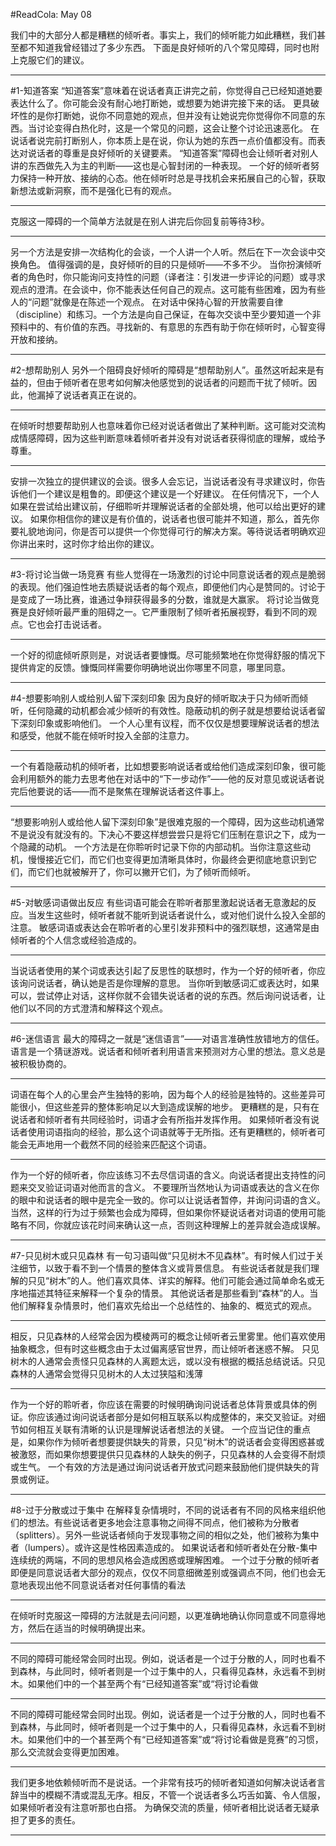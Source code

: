 #ReadCola: May 08

我们中的大部分人都是糟糕的倾听者。事实上，我们的倾听能力如此糟糕，我们甚至都不知道我曾经错过了多少东西。 下面是良好倾听的八个常见障碍，同时也附上克服它们的建议。

---

#1-知道答案 “知道答案”意味着在说话者真正讲完之前，你觉得自己已经知道她要表达什么了。你可能会没有耐心地打断她，或想要为她讲完接下来的话。 更具破坏性的是你打断她，说你不同意她的观点，但并没有让她说完你觉得你不同意的东西。当讨论变得白热化时，这是一个常见的问题，这会让整个讨论迅速恶化。 在说话者说完前打断别人，你本质上是在说，你认为她的东西一点价值都没有。而表达对说话者的尊重是良好倾听的关键要素。 “知道答案”障碍也会让倾听者对别人讲的东西做先入为主的判断——这也是心智封闭的一种表现。 一个好的倾听者努力保持一种开放、接纳的心态。他在倾听时总是寻找机会来拓展自己的心智，获取新想法或新洞察，而不是强化已有的观点。

---

克服这一障碍的一个简单方法就是在别人讲完后你回复前等待3秒。

---

另一个方法是安排一次结构化的会谈，一个人讲一个人听。然后在下一次会谈中交换角色。 值得强调的是，良好倾听的目的只是倾听——不多不少。 当你扮演倾听者的角色时，你只能询问支持性的问题（译者注：引发进一步评论的问题）或寻求观点的澄清。在会谈中，你不能表达任何自己的观点。这可能有些困难，因为有些人的“问题”就像是在陈述一个观点。 在对话中保持心智的开放需要自律（discipline）和练习。一个方法是向自己保证，在每次交谈中至少要知道一个非预料中的、有价值的东西。寻找新的、有意思的东西有助于你在倾听时，心智变得开放和接纳。

---

#2-想帮助别人 另外一个阻碍良好倾听的障碍是“想帮助别人”。虽然这听起来是有益的，但由于倾听者在思考如何解决他感觉到的说话者的问题而干扰了倾听。因此，他漏掉了说话者真正在说的。

---

在倾听时想要帮助别人也意味着你已经对说话者做出了某种判断。这可能对交流构成情感障碍，因为这些判断意味着倾听者并没有对说话者获得彻底的理解，或给予尊重。

---

安排一次独立的提供建议的会谈。很多人会忘记，当说话者没有寻求建议时，你告诉他们一个建议是粗鲁的。即便这个建议是一个好建议。 在任何情况下，一个人如果在尝试给出建议前，仔细聆听并理解说话者的全部处境，他可以给出更好的建议。 如果你相信你的建议是有价值的，说话者也很可能并不知道，那么，首先你要礼貌地询问，你是否可以提供一个你觉得可行的解决方案。等待说话者明确欢迎你讲出来时，这时你才给出你的建议。

---

#3-将讨论当做一场竞赛 有些人觉得在一场激烈的讨论中同意说话者的观点是脆弱的表现。他们强迫性地去质疑说话者的每个观点，即便他们内心是赞同的。讨论于是变成了一场比赛，谁通过争辩获得最多的分数，谁就是大赢家。 将讨论当做竞赛是良好倾听最严重的阻碍之一。它严重限制了倾听者拓展视野，看到不同的观点。它也会打击说话者。

---

一个好的彻底倾听原则是，对说话者要慷慨。尽可能频繁地在你觉得舒服的情况下提供肯定的反馈。慷慨同样需要你明确地说出你哪里不同意，哪里同意。

---

#4-想要影响别人或给别人留下深刻印象 因为良好的倾听取决于只为倾听而倾听，任何隐藏的动机都会减少倾听的有效性。隐蔽动机的例子就是想要给说话者留下深刻印象或影响他们。 一个人心里有议程，而不仅仅是想要理解说话者的想法和感受，他就不能在倾听时投入全部的注意力。

---

一个有着隐蔽动机的倾听者，比如想要影响说话者或给他们造成深刻印象，很可能会利用额外的能力去思考他在对话中的“下一步动作”——他的反对意见或说话者说完后他要说的话——而不是聚焦在理解说话者这件事上。

---

“想要影响别人或给他人留下深刻印象”是很难克服的一个障碍，因为这些动机通常不是说没有就没有的。下决心不要这样想尝尝只是将它们压制在意识之下，成为一个隐藏的动机。 一个方法是在你聆听时记录下你的内部动机。当你注意这些动机，慢慢接近它们，而它们也变得更加清晰具体时，你最终会更彻底地意识到它们，而它们也就被解开了，你可以撇开它们，为了倾听而倾听。

---

#5-对敏感词语做出反应 有些词语可能会在聆听者那里激起说话者无意激起的反应。当发生这些时，倾听者就不能听到说话者说什么，或对他们说什么投入全部的注意。 敏感词语或表达会在聆听者的心里引发非预料中的强烈联想，这通常是由倾听者的个人信念或经验造成的。

---

当说话者使用的某个词或表达引起了反思性的联想时，作为一个好的倾听者，你应该询问说话者，确认她是否是你理解的意思。 当你听到敏感词汇或表达时，如果可以，尝试停止对话，这样你就不会错失说话者的说的东西。然后询问说话者，让他们以不同的方式澄清和解释这个观点。

---

#6-迷信语言 最大的障碍之一就是“迷信语言”——对语言准确性放错地方的信任。 语言是一个猜谜游戏。说话者和倾听者利用语言来预测对方心里的想法。意义总是被积极协商的。

---

词语在每个人的心里会产生独特的影响，因为每个人的经验是独特的。这些差异可能很小，但这些差异的整体影响足以大到造成误解的地步。 更糟糕的是，只有在说话者和倾听者有共同经验时，词语才会有所指并发挥作用。 如果倾听者没有说话者使用词语指向的经验，那么这个词语就等于无所指。还有更糟糕的，倾听者可能会无声地用一个截然不同的经验来匹配这个词语。

---

作为一个好的倾听者，你应该练习不去尽信词语的含义。向说话者提出支持性的问题来交叉验证词语对他而言的含义。 不要理所当然地认为词语或表达的含义在你的眼中和说话者的眼中是完全一致的。你可以让说话者暂停，并询问词语的含义。当然，这样的行为过于频繁也会成为障碍，但如果你怀疑说话者对词语的使用可能略有不同，你就应该花时间来确认这一点，否则这种理解上的差异就会造成误解。

---

#7-只见树木或只见森林 有一句习语叫做“只见树木不见森林”。有时候人们过于关注细节，以致于看不到一个情景的整体含义或背景信息。 有些说话者就是我们理解的只见“树木”的人。他们喜欢具体、详实的解释。他们可能会通过简单命名或无序地描述其特征来解释一个复杂的情景。 其他说话者是那些看到“森林”的人。当他们解释复杂情景时，他们喜欢先给出一个总结性的、抽象的、概览式的观点。

---

相反，只见森林的人经常会因为模棱两可的概念让倾听者云里雾里。他们喜欢使用抽象概念，但有时这些概念由于太过偏离感官世界，而让倾听者迷惑不解。 只见树木的人通常会责怪只见森林的人离题太远，或以没有根据的概括总结说话。只见森林的人通常会觉得只见树木的人太过狭隘和浅薄

---

作为一个好的聆听者，你应该在需要的时候明确询问说话者总体背景或具体的例证。你应该通过询问说话者部分是如何相互联系以构成整体的，来交叉验证。对细节如何相互关联有清晰的认识是理解说话者想法的关键。 一个应当记住的重点是，如果你作为倾听者想要提供缺失的背景，只见“树木”的说话者会变得困惑甚或被激怒，而如果你想要提供只见森林的人缺失的例子，只见森林的人会变得不耐烦或生气。 一个有效的方法是通过询问说话者开放式问题来鼓励他们提供缺失的背景或例证。

---

#8-过于分散或过于集中 在解释复杂情境时，不同的说话者有不同的风格来组织他们的想法。有些说话者更多地会注意事物之间得不同点，他们被称为分散者（splitters）。另外一些说话者倾向于发现事物之间的相似之处，他们被称为集中者（lumpers）。或许这是性格因素造成的。 如果说话者和倾听者处在分散-集中连续统的两端，不同的思想风格会造成困惑或理解困难。 一个过于分散的倾听者即便是同意说话者大部分的观点，仅仅不同意细微差别或强调点不同，他们也会无意地表现出他不同意说话者对任何事情的看法

---

在倾听时克服这一障碍的方法就是去问问题，以更准确地确认你同意或不同意得地方，然后在适当的时候明确提出来。

---

不同的障碍可能经常会同时出现。例如，说话者是一个过于分散的人，同时也看不到森林，与此同时，倾听者则是一个过于集中的人，只看得见森林，永远看不到树木。如果他们中的一个甚至两个有“已经知道答案”或“将讨论看做

---

不同的障碍可能经常会同时出现。例如，说话者是一个过于分散的人，同时也看不到森林，与此同时，倾听者则是一个过于集中的人，只看得见森林，永远看不到树木。如果他们中的一个甚至两个有“已经知道答案”或“将讨论看做是竞赛”的习惯，那么交流就会变得更加困难。

---

我们更多地依赖倾听而不是说话。一个非常有技巧的倾听者知道如何解决说话者言辞当中的模糊不清或混乱无序。相反，不管一个说话者多么巧舌如簧、令人信服，如果倾听者没有注意听那也白搭。 为确保交流的质量，倾听者相比说话者无疑承担了更多的责任。

---

